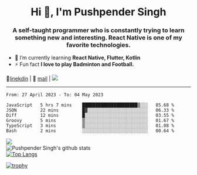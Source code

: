 <h1 align="center">Hi 👋, I'm Pushpender Singh</h1>
<h3 align="center">A self-taught programmer who is constantly trying to learn something new and interesting. React Native is one of my favorite technologies.</h3>

- 🌱 I’m currently learning **React Native, Flutter, Kotlin**
- ⚡ Fun fact **I love to play Badminton and Football.**

👔[linekdin](https://www.linkedin.com/in/pushpender-singh-240061202/) | 📧 [mail](mailto:pushpendersingh694@gmail.com) | ![](https://komarev.com/ghpvc/?username=pushpender-singh-ap&color=blue)


---

<!--START_SECTION:waka-->

```text
From: 27 April 2023 - To: 04 May 2023

JavaScript   5 hrs 7 mins    █████████████████████▒░░░   85.68 %
JSON         22 mins         █▓░░░░░░░░░░░░░░░░░░░░░░░   06.33 %
Diff         12 mins         █░░░░░░░░░░░░░░░░░░░░░░░░   03.55 %
Groovy       5 mins          ▒░░░░░░░░░░░░░░░░░░░░░░░░   01.67 %
TypeScript   3 mins          ▒░░░░░░░░░░░░░░░░░░░░░░░░   01.08 %
Bash         2 mins          ░░░░░░░░░░░░░░░░░░░░░░░░░   00.64 %
```

<!--END_SECTION:waka-->

<img align="left" src="https://github-readme-streak-stats.herokuapp.com/?user=pushpender-singh-ap&theme=dark" /></br>
![Pushpender Singh's github stats](https://github-readme-stats.vercel.app/api?username=pushpender-singh-ap&show_icons=true&theme=radical&count_private=true)</br>
[![Top Langs](https://github-readme-stats.vercel.app/api/top-langs/?username=pushpender-singh-ap&theme=radical)](https://github.com/pushpender-singh-ap/github-readme-stats)

[![trophy](https://github-profile-trophy.vercel.app/?username=pushpender-singh-ap&theme=radical)](https://github.com/pushpender-singh-ap/pushpender-singh-ap)
